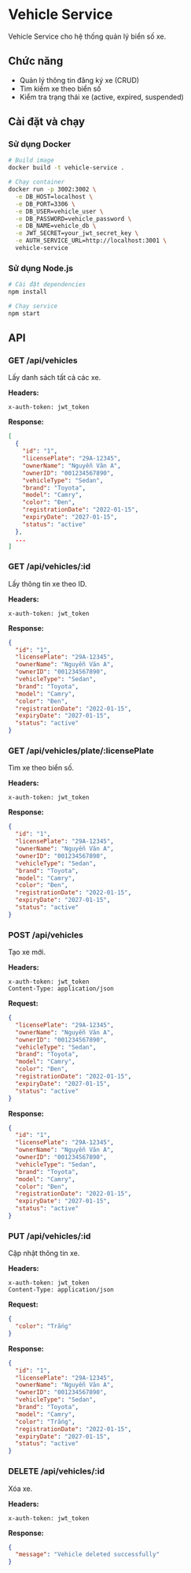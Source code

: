 # Vehicle Service

Vehicle Service cho hệ thống quản lý biển số xe.

## Chức năng

- Quản lý thông tin đăng ký xe (CRUD)
- Tìm kiếm xe theo biển số
- Kiểm tra trạng thái xe (active, expired, suspended)

## Cài đặt và chạy

### Sử dụng Docker

```bash
# Build image
docker build -t vehicle-service .

# Chạy container
docker run -p 3002:3002 \
  -e DB_HOST=localhost \
  -e DB_PORT=3306 \
  -e DB_USER=vehicle_user \
  -e DB_PASSWORD=vehicle_password \
  -e DB_NAME=vehicle_db \
  -e JWT_SECRET=your_jwt_secret_key \
  -e AUTH_SERVICE_URL=http://localhost:3001 \
  vehicle-service
```

### Sử dụng Node.js

```bash
# Cài đặt dependencies
npm install

# Chạy service
npm start
```

## API

### GET /api/vehicles

Lấy danh sách tất cả các xe.

**Headers:**

```
x-auth-token: jwt_token
```

**Response:**

```json
[
  {
    "id": "1",
    "licensePlate": "29A-12345",
    "ownerName": "Nguyễn Văn A",
    "ownerID": "001234567890",
    "vehicleType": "Sedan",
    "brand": "Toyota",
    "model": "Camry",
    "color": "Đen",
    "registrationDate": "2022-01-15",
    "expiryDate": "2027-01-15",
    "status": "active"
  },
  ...
]
```

### GET /api/vehicles/:id

Lấy thông tin xe theo ID.

**Headers:**

```
x-auth-token: jwt_token
```

**Response:**

```json
{
  "id": "1",
  "licensePlate": "29A-12345",
  "ownerName": "Nguyễn Văn A",
  "ownerID": "001234567890",
  "vehicleType": "Sedan",
  "brand": "Toyota",
  "model": "Camry",
  "color": "Đen",
  "registrationDate": "2022-01-15",
  "expiryDate": "2027-01-15",
  "status": "active"
}
```

### GET /api/vehicles/plate/:licensePlate

Tìm xe theo biển số.

**Headers:**

```
x-auth-token: jwt_token
```

**Response:**

```json
{
  "id": "1",
  "licensePlate": "29A-12345",
  "ownerName": "Nguyễn Văn A",
  "ownerID": "001234567890",
  "vehicleType": "Sedan",
  "brand": "Toyota",
  "model": "Camry",
  "color": "Đen",
  "registrationDate": "2022-01-15",
  "expiryDate": "2027-01-15",
  "status": "active"
}
```

### POST /api/vehicles

Tạo xe mới.

**Headers:**

```
x-auth-token: jwt_token
Content-Type: application/json
```

**Request:**

```json
{
  "licensePlate": "29A-12345",
  "ownerName": "Nguyễn Văn A",
  "ownerID": "001234567890",
  "vehicleType": "Sedan",
  "brand": "Toyota",
  "model": "Camry",
  "color": "Đen",
  "registrationDate": "2022-01-15",
  "expiryDate": "2027-01-15",
  "status": "active"
}
```

**Response:**

```json
{
  "id": "1",
  "licensePlate": "29A-12345",
  "ownerName": "Nguyễn Văn A",
  "ownerID": "001234567890",
  "vehicleType": "Sedan",
  "brand": "Toyota",
  "model": "Camry",
  "color": "Đen",
  "registrationDate": "2022-01-15",
  "expiryDate": "2027-01-15",
  "status": "active"
}
```

### PUT /api/vehicles/:id

Cập nhật thông tin xe.

**Headers:**

```
x-auth-token: jwt_token
Content-Type: application/json
```

**Request:**

```json
{
  "color": "Trắng"
}
```

**Response:**

```json
{
  "id": "1",
  "licensePlate": "29A-12345",
  "ownerName": "Nguyễn Văn A",
  "ownerID": "001234567890",
  "vehicleType": "Sedan",
  "brand": "Toyota",
  "model": "Camry",
  "color": "Trắng",
  "registrationDate": "2022-01-15",
  "expiryDate": "2027-01-15",
  "status": "active"
}
```

### DELETE /api/vehicles/:id

Xóa xe.

**Headers:**

```
x-auth-token: jwt_token
```

**Response:**

```json
{
  "message": "Vehicle deleted successfully"
}
```
